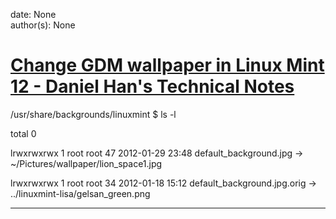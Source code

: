 
date: None  
author(s): None  

# [Change GDM wallpaper in Linux Mint 12 - Daniel Han's Technical Notes](https://sites.google.com/site/xiangyangsite/home/technical-tips/linux-unix/common-tips/change-gdm-wallpaper-in-linux-mint-12)

/usr/share/backgrounds/linuxmint $ ls -l

total 0

lrwxrwxrwx 1 root root 47 2012-01-29 23:48 default_background.jpg -> ~/Pictures/wallpaper/lion_space1.jpg

lrwxrwxrwx 1 root root 34 2012-01-18 15:12 default_background.jpg.orig -> ../linuxmint-lisa/gelsan_green.png  
  
---

